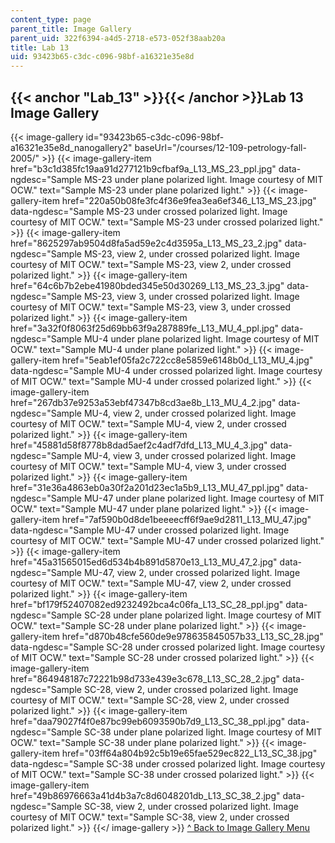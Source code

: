 ```yaml
---
content_type: page
parent_title: Image Gallery
parent_uid: 322f6394-a4d5-2718-e573-052f38aab20a
title: Lab 13
uid: 93423b65-c3dc-c096-98bf-a16321e35e8d
---
```


{{< anchor "Lab_13" >}}{{< /anchor >}}Lab 13 Image Gallery
----------------------------------------------------------
{{< image-gallery id="93423b65-c3dc-c096-98bf-a16321e35e8d_nanogallery2" baseUrl="/courses/12-109-petrology-fall-2005/" >}}
{{< image-gallery-item href="b3c1d385fc19aa91d277121b9cfbaf9a_L13_MS_23_ppl.jpg" data-ngdesc="Sample MS-23 under plane polarized light. Image courtesy of MIT OCW." text="Sample MS-23 under plane polarized light." >}}
{{< image-gallery-item href="220a50b08fe3fc4f36e9fea3ea6ef346_L13_MS_23.jpg" data-ngdesc="Sample MS-23 under crossed polarized light. Image courtesy of MIT OCW." text="Sample MS-23 under crossed polarized light." >}}
{{< image-gallery-item href="8625297ab9504d8fa5ad59e2c4d3595a_L13_MS_23_2.jpg" data-ngdesc="Sample MS-23, view 2, under crossed polarized light. Image courtesy of MIT OCW." text="Sample MS-23, view 2, under crossed polarized light." >}}
{{< image-gallery-item href="64c6b7b2ebe41980bded345e50d30269_L13_MS_23_3.jpg" data-ngdesc="Sample MS-23, view 3, under crossed polarized light. Image courtesy of MIT OCW." text="Sample MS-23, view 3, under crossed polarized light." >}}
{{< image-gallery-item href="3a32f0f8063f25d69bb63f9a287889fe_L13_MU_4_ppl.jpg" data-ngdesc="Sample MU-4 under plane polarized light. Image courtesy of MIT OCW." text="Sample MU-4 under plane polarized light." >}}
{{< image-gallery-item href="5eab1ef05fa2c722cc8e5859e6148b0d_L13_MU_4.jpg" data-ngdesc="Sample MU-4 under crossed polarized light. Image courtesy of MIT OCW." text="Sample MU-4 under crossed polarized light." >}}
{{< image-gallery-item href="267db37e9253a53ebf47347b8cd3ae8b_L13_MU_4_2.jpg" data-ngdesc="Sample MU-4, view 2, under crossed polarized light. Image courtesy of MIT OCW." text="Sample MU-4, view 2, under crossed polarized light." >}}
{{< image-gallery-item href="45881d58f8778b8dad5aef2c4adf7dfd_L13_MU_4_3.jpg" data-ngdesc="Sample MU-4, view 3, under crossed polarized light. Image courtesy of MIT OCW." text="Sample MU-4, view 3, under crossed polarized light." >}}
{{< image-gallery-item href="31e36a4863eb0a30f2a201d23ec1a5b9_L13_MU_47_ppl.jpg" data-ngdesc="Sample MU-47 under plane polarized light. Image courtesy of MIT OCW." text="Sample MU-47 under plane polarized light." >}}
{{< image-gallery-item href="7af590b0d8de1beeeecff6f9ae9d2811_L13_MU_47.jpg" data-ngdesc="Sample MU-47 under crossed polarized light. Image courtesy of MIT OCW." text="Sample MU-47 under crossed polarized light." >}}
{{< image-gallery-item href="45a31565015ed6d534b4b891d5870e13_L13_MU_47_2.jpg" data-ngdesc="Sample MU-47, view 2, under crossed polarized light. Image courtesy of MIT OCW." text="Sample MU-47, view 2, under crossed polarized light." >}}
{{< image-gallery-item href="bf179f52407082ed9232492bca4c06fa_L13_SC_28_ppl.jpg" data-ngdesc="Sample SC-28 under plane polarized light. Image courtesy of MIT OCW." text="Sample SC-28 under plane polarized light." >}}
{{< image-gallery-item href="d870b48cfe560de9e978635845057b33_L13_SC_28.jpg" data-ngdesc="Sample SC-28 under crossed polarized light. Image courtesy of MIT OCW." text="Sample SC-28 under crossed polarized light." >}}
{{< image-gallery-item href="864948187c72221b98d733e439e3c678_L13_SC_28_2.jpg" data-ngdesc="Sample SC-28, view 2, under crossed polarized light. Image courtesy of MIT OCW." text="Sample SC-28, view 2, under crossed polarized light." >}}
{{< image-gallery-item href="daa79027f4f0e87bc99eb6093590b7d9_L13_SC_38_ppl.jpg" data-ngdesc="Sample SC-38 under plane polarized light. Image courtesy of MIT OCW." text="Sample SC-38 under plane polarized light." >}}
{{< image-gallery-item href="03ff64a804b92c5b19e65fae529ec822_L13_SC_38.jpg" data-ngdesc="Sample SC-38 under crossed polarized light. Image courtesy of MIT OCW." text="Sample SC-38 under crossed polarized light." >}}
{{< image-gallery-item href="49b86976663a41d4b3a7c8d6048201db_L13_SC_38_2.jpg" data-ngdesc="Sample SC-38, view 2, under crossed polarized light. Image courtesy of MIT OCW." text="Sample SC-38, view 2, under crossed polarized light." >}}
{{</ image-gallery >}}
[^ Back to Image Gallery Menu](#gallerymenu)